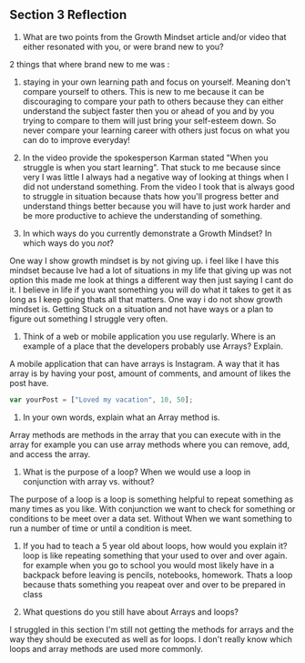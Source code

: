 ## Section 3 Reflection

1. What are two points from the Growth Mindset article and/or video that either resonated with you, or were brand new to you?

2 things that where brand new to me was :

1. staying in your own learning path and focus on yourself. Meaning don't compare
yourself to others. This is new to me because it can be discouraging to compare your
path to others because they can either understand the subject faster then you or ahead of you
and by you trying to compare to them will just bring your self-esteem down. So never compare your learning career with others just focus on what you can do to improve everyday!

2. In the video provide the spokesperson Karman stated "When you struggle is when you start learning". That stuck to me because since very I was little I always had a negative way of looking at things when I did not understand something. From the video I took that is always good to struggle in situation because thats how you'll progress better and understand things better because you will have to just work harder and be more productive to achieve the understanding of something.   

1. In which ways do you currently demonstrate a Growth Mindset? In which ways do you _not_?

One way I show growth mindset is by not giving up. i feel like I have this mindset because Ive had a lot of situations in my life that giving up was not option this made me look at things a different way then just saying I cant do it. I believe in life if you want something you will do what it takes to get it as long as I keep going thats all that matters. One way i do not show growth mindset is. Getting Stuck on a situation and not have ways or a plan to figure out something I struggle very often.

1. Think of a web or mobile application you use regularly. Where is an example of a place that the developers probably use Arrays? Explain.

A mobile application that can have arrays is Instagram. A way that it has array is by
having your post, amount of comments, and amount of likes the post have.

```javascript
var yourPost = ["Loved my vacation", 10, 50];
```

1. In your own words, explain what an Array method is.

Array methods are methods in the array that you can execute with in the array
for example you can use array methods where you can remove, add, and access the array.

1. What is the purpose of a loop? When we would use a loop in conjunction with array vs. without?

The purpose of a loop is a loop is something helpful to repeat something as many times as you like. With conjunction we want to check for something or conditions to be meet over a data set. Without When we want something to run a number of time or until a condition is meet.


1. If you had to teach a 5 year old about loops, how would you explain it?
loop is like repeating something that your used to over and over again. for example when you go to school you would most likely have in a backpack before leaving is pencils, notebooks, homework. Thats a loop because thats something you reapeat over and over to be prepared in class

1. What questions do you still have about Arrays and loops?

I struggled in this section I'm still not getting the methods for arrays and the way they should be executed as well as for loops. I don't really know which loops and array methods are used more commonly.
